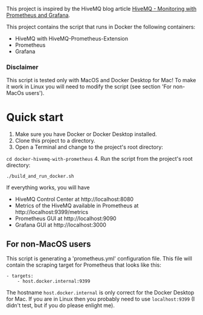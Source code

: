 This project is inspired by the HiveMQ blog article [HiveMQ - Monitoring with Prometheus and Grafana](https://www.hivemq.com/blog/monitoring-hivemq-prometheus/).

This project contains the script that runs in Docker the following containers:
- HiveMQ with HiveMQ-Prometheus-Extension
- Prometheus
- Grafana

### Disclaimer

This script is tested only with MacOS and Docker Desktop for Mac! To make it work in Linux you will need to modify the script (see section 'For non-MacOs users').

# Quick start

1. Make sure you have Docker or Docker Desktop installed.
2. Clone this project to a directory.
3. Open a Terminal and change to the project's root directory:

```cd docker-hivemq-with-prometheus```
4. Run the script from the project's root directory:

```
./build_and_run_docker.sh
```

If everything works, you will have 
- HiveMQ Control Center at http://localhost:8080
- Metrics of the HiveMQ available in Prometheus at http://localhost:9399/metrics
- Prometheus GUI at http://localhost:9090
- Grafana GUI at http://localhost:3000

## For non-MacOS users
This script is generating a 'prometheus.yml' configuration file. This file will contain the scraping target for Prometheus that looks like this:
```
- targets:
    - host.docker.internal:9399
```
The hostname `host.docker.internal` is only correct for the Docker Desktop for Mac. If you are in Linux then you probably need to use `localhost:9399` (I didn't test, but if you do please enlight me).